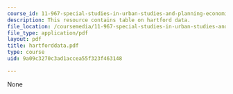 ```yaml
---
course_id: 11-967-special-studies-in-urban-studies-and-planning-economic-development-planning-skills-january-iap-2007
description: This resource contains table on hartford data.
file_location: /coursemedia/11-967-special-studies-in-urban-studies-and-planning-economic-development-planning-skills-january-iap-2007/9a09c3270c3ad1accea55f323f463148_hartforddata.pdf
file_type: application/pdf
layout: pdf
title: hartforddata.pdf
type: course
uid: 9a09c3270c3ad1accea55f323f463148

---
```

None